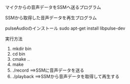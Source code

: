 マイクからの音声データをSSMへ送るプログラム

SSMから取得した音声データを再生プログラム

pulseAudioのインストール
sudo apt-get install libpulse-dev

実行方法
1. mkdir bin
2. cd bin
3. cmake ..
4. make
5. ./record   ==>SSMに音声データを送る
6. ./playback ==>SSMから音声データを取得して再生する